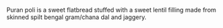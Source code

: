 Puran poli is a sweet flatbread stuffed with a sweet lentil filling made from skinned spilt bengal gram/chana dal and jaggery.
